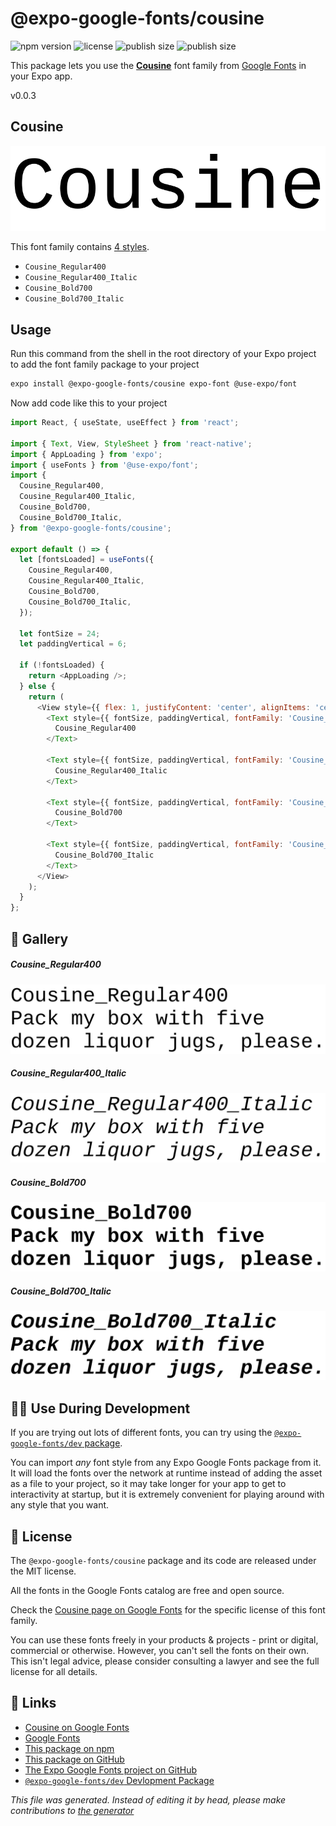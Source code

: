 # @expo-google-fonts/cousine

![npm version](https://flat.badgen.net/npm/v/@expo-google-fonts/cousine)
![license](https://flat.badgen.net/github/license/expo/google-fonts)
![publish size](https://flat.badgen.net/packagephobia/install/@expo-google-fonts/cousine)
![publish size](https://flat.badgen.net/packagephobia/publish/@expo-google-fonts/cousine)

This package lets you use the [**Cousine**](https://fonts.google.com/specimen/Cousine) font family from [Google Fonts](https://fonts.google.com/) in your Expo app.

v0.0.3

## Cousine

![Cousine](./font-family.png)

This font family contains [4 styles](#gallery).

- `Cousine_Regular400`
- `Cousine_Regular400_Italic`
- `Cousine_Bold700`
- `Cousine_Bold700_Italic`

## Usage

Run this command from the shell in the root directory of your Expo project to add the font family package to your project
```sh
expo install @expo-google-fonts/cousine expo-font @use-expo/font
```

Now add code like this to your project
```js
import React, { useState, useEffect } from 'react';

import { Text, View, StyleSheet } from 'react-native';
import { AppLoading } from 'expo';
import { useFonts } from '@use-expo/font';
import {
  Cousine_Regular400,
  Cousine_Regular400_Italic,
  Cousine_Bold700,
  Cousine_Bold700_Italic,
} from '@expo-google-fonts/cousine';

export default () => {
  let [fontsLoaded] = useFonts({
    Cousine_Regular400,
    Cousine_Regular400_Italic,
    Cousine_Bold700,
    Cousine_Bold700_Italic,
  });

  let fontSize = 24;
  let paddingVertical = 6;

  if (!fontsLoaded) {
    return <AppLoading />;
  } else {
    return (
      <View style={{ flex: 1, justifyContent: 'center', alignItems: 'center' }}>
        <Text style={{ fontSize, paddingVertical, fontFamily: 'Cousine_Regular400' }}>
          Cousine_Regular400
        </Text>

        <Text style={{ fontSize, paddingVertical, fontFamily: 'Cousine_Regular400_Italic' }}>
          Cousine_Regular400_Italic
        </Text>

        <Text style={{ fontSize, paddingVertical, fontFamily: 'Cousine_Bold700' }}>
          Cousine_Bold700
        </Text>

        <Text style={{ fontSize, paddingVertical, fontFamily: 'Cousine_Bold700_Italic' }}>
          Cousine_Bold700_Italic
        </Text>
      </View>
    );
  }
};

```

## 🔡 Gallery

##### Cousine_Regular400
![Cousine_Regular400](./753f2dd34e36271520e1bf057a91850492b226f76d6da301cf6955b4b32177a1.ttf.png)

##### Cousine_Regular400_Italic
![Cousine_Regular400_Italic](./23ddf22bc3d06b028fce6e266632d38c97fa151a580be71b5ad43ee7d34d13a0.ttf.png)

##### Cousine_Bold700
![Cousine_Bold700](./9e472053ed3d50c647f75d5654f0d2ff42cbf5221cb14e1b1af3dc25dbbd6ea4.ttf.png)

##### Cousine_Bold700_Italic
![Cousine_Bold700_Italic](./8b14c04baa12f36602157da1c6c26f539163a93e571133c17d0b5acc34345bfa.ttf.png)


## 👩‍💻 Use During Development

If you are trying out lots of different fonts, you can try using the [`@expo-google-fonts/dev` package](https://github.com/expo/google-fonts/tree/master/font-packages/dev#readme).

You can import *any* font style from any Expo Google Fonts package from it. It will load the fonts
over the network at runtime instead of adding the asset as a file to your project, so it may take longer
for your app to get to interactivity at startup, but it is extremely convenient
for playing around with any style that you want.

## 📖 License

The `@expo-google-fonts/cousine` package and its code are released under the MIT license.

All the fonts in the Google Fonts catalog are free and open source.

Check the [Cousine page on Google Fonts](https://fonts.google.com/specimen/Cousine) for the specific license of this font family.

You can use these fonts freely in your products & projects - print or digital, commercial or otherwise. However, you can't sell the fonts on their own. This isn't legal advice, please consider consulting a lawyer and see the full license for all details.

## 🔗 Links

- [Cousine on Google Fonts](https://fonts.google.com/specimen/Cousine)
- [Google Fonts](https://fonts.google.com/)
- [This package on npm](https://www.npmjs.com/package/@expo-google-fonts/cousine)
- [This package on GitHub](https://github.com/expo/google-fonts/tree/master/font-packages/cousine)
- [The Expo Google Fonts project on GitHub](https://github.com/expo/google-fonts)
- [`@expo-google-fonts/dev` Devlopment Package](https://github.com/expo/google-fonts/tree/master/font-packages/dev)


*This file was generated. Instead of editing it by head, please make contributions to [the generator](https://github.com/expo/google-fonts/tree/master/packages/generator)*
